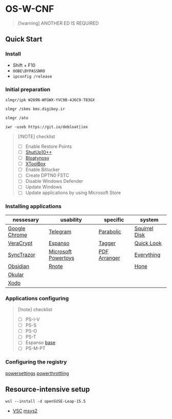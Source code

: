 # OS-W-CNF

>[!warning] ANOTHER ED IS REQUIRED

## Quick Start 

### Install

- Shift + F10
- `OOBE\BYPASSNRO`
- `ipconfig /release`

### Initial preparation

```
slmgr/ipk W269N-WFGWX-YVC9B-4J6C9-T83GX
```
```
slmgr /skms kms.digiboy.ir
```
```
slmgr /ato
```
```
iwr -useb https://git.io/debloat|iex
```

> [!NOTE] checklist
> - [ ] Enable Restore Points
> - [ ] [ShutUp10++](https://www.oo-software.com/en/shutup10)
> - [ ] [Bloatynosy](https://github.com/builtbybel/BloatynosyAI/releases/tag/1.5.0)
> - [ ] [XToolBox](https://github.com/xemulat/XToolbox/releases/latest)
> - [ ] Enable Bitlocker
> - [ ] Create DPTN0 FSTC
> - [ ] Disable Windows Defender
> - [ ] Update Windows
> - [ ] Update applications by using Microsoft Store

### Installing applications

| nessesary                                                     | usability                                                                                                      | specific                                                            | system                                                               |
| ------------------------------------------------------------- | -------------------------------------------------------------------------------------------------------------- | ------------------------------------------------------------------- | -------------------------------------------------------------------- |
| [Google Chrome](https://www.google.com/chrome/)               | [Telegram](https://desktop.telegram.org/)                                                                      | [Parabolic](https://github.com/NickvisionApps/Parabolic/releases)   | [Squirrel Disk](https://github.com/adileo/squirreldisk/releases)     |
| [VeraCrypt](https://veracrypt.eu/en/Downloads.html)           | [Espanso](https://github.com/federico-terzi/espanso/releases/download/v2.1.8/Espanso-Win-Installer-x86_64.exe) | [Tagger](https://github.com/NickvisionApps/Tagger/releases)         | [Quick Look](https://github.com/QL-Win/QuickLook/releases/latest)    |
| [SyncTrazor](https://github.com/canton7/SyncTrayzor/releases) | [Microsoft Powertoys](https://apps.microsoft.com/detail/XP89DCGQ3K6VLD?hl=en-au&gl=US)                         | [PDF Arranger](https://github.com/pdfarranger/pdfarranger/releases) | [Everything](https://www.voidtools.com/downloads/)                   |
| [Obsidian](https://obsidian.md/download)                      | [Rnote](https://github.com/flxzt/rnote/)                                                                       |                                                                     | [Hone](https://www.mediafire.com/file/xdwb4zutkgd31tq/Hone.zip/file) |
| [Okular](https://apps.microsoft.com/detail/9n41msq1wnm8)      |                                                                                                                |                                                                     |                                                                      |
| [Xodo](https://apps.microsoft.com/detail/9wzdncrdjxp4)        |                                                                                                                |                                                                     |                                                                      |

### Applications configuring

> [!note] checklist
> - [ ] PS-I-V
> - [ ] PS-S
> - [ ] PS-O
> - [ ] PS-T
> - [ ] Espanso [base](https://github.com/SokolovskyMaxim/backup-configuration-files/blob/main/espanso)
> - [ ] PS-M-PT

### Configuring the registry

[powersettings](https://www.mediafire.com/file/ksr24q4zjb3y3tl/powersettings.reg/file)
[powerthrottling](https://www.mediafire.com/file/w8mzlgfjl97kmah/powerthrottling.reg/file)

## Resource-intensive setup  

```
wsl --install -d openSUSE-Leap-15.5
```

- [VSC](https://apps.microsoft.com/detail/xp9khm4bk9fz7q) [msys2](https://www.msys2.org/)

